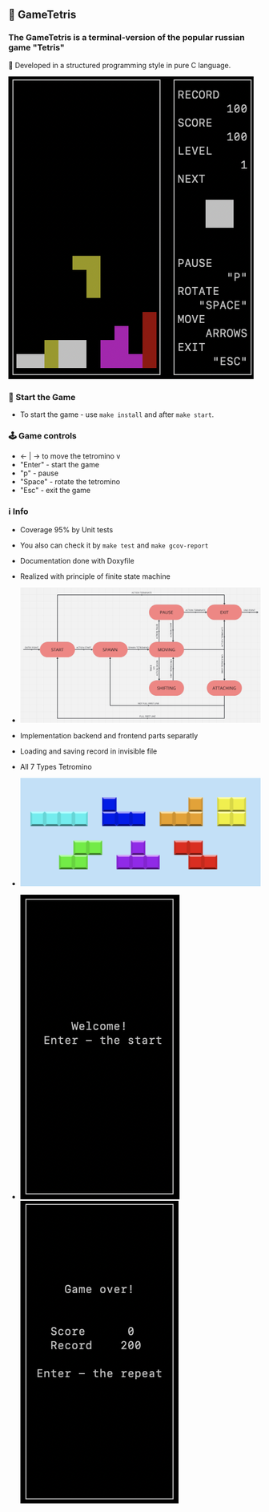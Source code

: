 ## 🧩 GameTetris

### The GameTetris is a terminal-version of the popular russian game "Tetris"
🚀 Developed in a structured programming style in pure C language.

![Screenshot_of_Game](images/Game.png)

### 🏁 Start the Game

* To start the game - use `make install` and after `make start`.

### 🕹️ Game controls

* <- | -> to move the tetromino
     v
* "Enter" - start the game
* "p" - pause
* "Space" - rotate the tetromino
* "Esc" - exit the game

### ℹ️ Info

* Coverage 95% by Unit tests
* You also can check it by `make test` and `make gcov-report`

* Documentation done with Doxyfile

* Realized with principle of finite state machine
* ![Screenshot_of_Game](FSM.png)

* Implementation backend and frontend parts separatly
* Loading and saving record in invisible file

* All 7 Types Tetromino
* ![Screenshot_of_Game](images/All_Tetromino.png)
* ![Screenshot_of_Game](images/Start.png)
![Screenshot_of_Game](images/Game_over.png)
